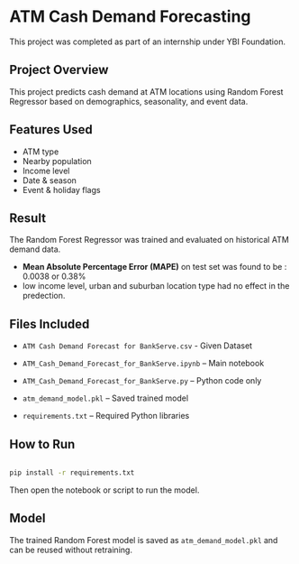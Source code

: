 # ATM Cash Demand Forecasting

This project was completed as part of an internship under YBI Foundation.

## Project Overview 

This project predicts cash demand at ATM locations using Random Forest Regressor based on demographics, seasonality, and event data.

## Features Used

- ATM type
- Nearby population
- Income level
- Date & season
- Event & holiday flags

## Result 

The Random Forest Regressor was trained and evaluated on historical ATM demand data.
- **Mean Absolute Percentage Error (MAPE)** on test set was found to be : 0.0038 or 0.38%
- low income level, urban and suburban location type had no effect in the predection.

## Files Included

- `ATM Cash Demand Forecast for BankServe.csv` - Given Dataset

- `ATM_Cash_Demand_Forecast_for_BankServe.ipynb` – Main notebook

- `ATM_Cash_Demand_Forecast_for_BankServe.py` – Python code only

- `atm_demand_model.pkl` – Saved trained model

- `requirements.txt` – Required Python libraries







## How to Run

```bash

pip install -r requirements.txt

```


Then open the notebook or script to run the model.


## Model


The trained Random Forest model is saved as `atm_demand_model.pkl` and can be reused without retraining.
